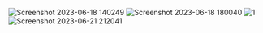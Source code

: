 ![Screenshot 2023-06-18 140249](https://github.com/amirrahi29/Admin-Panel-Template-ReactJs/assets/107117774/d596d318-136b-479f-ae93-137b6dfbd4b4)
![Screenshot 2023-06-18 180040](https://github.com/amirrahi29/Admin-Panel-Template-ReactJs/assets/107117774/b7c0455d-1ef9-4b4b-af40-60298c2f39fb)
![1](https://github.com/amirrahi29/Admin-Panel-Template-ReactJs/assets/107117774/f853a6d6-391f-40a5-8c9a-5e4e94efbfc8)
![Screenshot 2023-06-21 212041](https://github.com/amirrahi29/Admin-Panel-Template-ReactJs/assets/107117774/35b18f87-54e1-41ec-a1ec-c69bbad77dc1)

